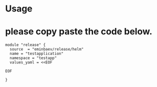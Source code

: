 # Usage 

# please copy paste the code below.
```
module "release" {
  source  = "eminbaev/release/helm"
  name = "testapplication"
  namespace = "testapp"
  values_yaml = <<EOF

EOF

}

```